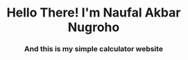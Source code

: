 <h1 align="center">Hello There! I'm Naufal Akbar Nugroho</h1>
<h3 align="center">And this is my simple calculator website</h3>
